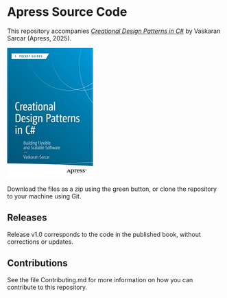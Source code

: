 # Apress Source Code

This repository accompanies [*Creational Design Patterns in C#*]([https://www.link.springer.com/book/10.1007/979-8-8688-1566-9]) by Vaskaran Sarcar (Apress, 2025).

[comment]: #cover
![Cover image](979-8-8688-1566-9.jpg)

Download the files as a zip using the green button, or clone the repository to your machine using Git.

## Releases

Release v1.0 corresponds to the code in the published book, without corrections or updates.

## Contributions

See the file Contributing.md for more information on how you can contribute to this repository.
